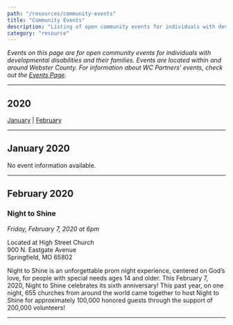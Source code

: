 ```yaml
---
path: "/resources/community-events"
title: "Community Events"
description: "Listing of open community events for individuals with developmental disabilities and their families. Events are located within and around Webster County."
category: "resource"
---
```


_Events on this page are for open community events for individuals with developmental disabilities and their families. Events are located within and around Webster County. For information about WC Partners' events, check out the [Events Page](/events/)._

---

## 2020

[January](#january-2020) | [February](#february-2020)

---

## January 2020

No event information available.

---

## February 2020

### Night to Shine

_Friday, February 7, 2020 at 6pm_

Located at High Street Church  
900 N. Eastgate Avenue  
Springfield, MO 65802

Night to Shine is an unforgettable prom night experience, centered on God’s love, for people with special needs ages 14 and older. This February 7, 2020, Night to Shine celebrates its sixth anniversary! This past year, on one night, 655 churches from around the world came together to host Night to Shine for approximately 100,000 honored guests through the support of 200,000 volunteers!

---
